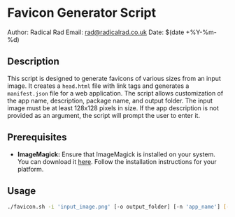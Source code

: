 # Favicon Generator Script

Author: Radical Rad
Email: rad@radicalrad.co.uk
Date: $(date +%Y-%m-%d)

## Description

This script is designed to generate favicons of various sizes from an input image. It creates a `head.html` file with link tags and generates a `manifest.json` file for a web application. The script allows customization of the app name, description, package name, and output folder. The input image must be at least 128x128 pixels in size. If the app description is not provided as an argument, the script will prompt the user to enter it.

## Prerequisites

- **ImageMagick:** Ensure that ImageMagick is installed on your system. You can download it [here](https://imagemagick.org/script/download.php). Follow the installation instructions for your platform.

## Usage

```bash
./favicon.sh -i 'input_image.png' [-o output_folder] [-n 'app_name'] [-d] [-p 'package_name']
